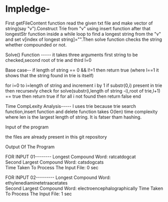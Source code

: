 # Impledge-

First getFileContent function read the given txt file and make vector of string(say "v").Construct Trie from "v" using insert function after that longestStr function inside a
while loop to find a longest string from the "v" and set v[index of longest string]="".Then solve function checks the string whether compounded or not.

Solve() Function ----- it takes three arguments first string to be checked,second root of trie and third l=0

 Base case-- if length of string == 0 && l!=1 then return true (where l==1 it shows that the string found in trie is itself)

 for i=0 to i=length of string and increment i by 1
   if substr(0,i) present in trie then recursevly check for solve(substr(i,length of string -i),root of trie,l+1) == true then return true
 if for all i not found then return false
 end
 
 Time CompLexity Analysis----- I uses trie because trie search function,insert function and delete function takes O(len) time complexity where len is the largest length of string. It is fatser tham
 hashing.
 
 Input of the program
  
  the files are already present in this git repository
 
 Output Of The Program 
   
   FOR INPUT 01--------
   Longest Compound Word: ratcatdogcat        
   Second Largest Compound Word: catsdogcats  
   Time Taken To Process The Input File: 0 sec
   
   FOR INPUT 02---------
   Longest Compound Word: ethylenediaminetetraacetates      
   Second Largest Compound Word: electroencephalographically
   Time Taken To Process The Input File: 1 sec
